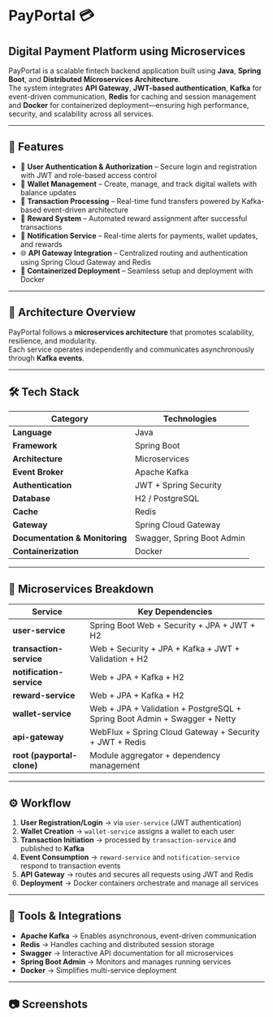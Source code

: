 # PayPortal 💳 

## Digital Payment Platform using Microservices

PayPortal is a scalable fintech backend application built using **Java**, **Spring Boot**, and **Distributed Microservices Architecture**.  
The system integrates **API Gateway**, **JWT-based authentication**, **Kafka** for event-driven communication, **Redis** for caching and session management and **Docker** for containerized deployment—ensuring high performance, security, and scalability across all services.

---

## 🚀 Features

- 🔐 **User Authentication & Authorization** – Secure login and registration with JWT and role-based access control  
- 💼 **Wallet Management** – Create, manage, and track digital wallets with balance updates  
- 💸 **Transaction Processing** – Real-time fund transfers powered by Kafka-based event-driven architecture  
- 🎁 **Reward System** – Automated reward assignment after successful transactions  
- 📩 **Notification Service** – Real-time alerts for payments, wallet updates, and rewards  
- 🌐 **API Gateway Integration** – Centralized routing and authentication using Spring Cloud Gateway and Redis  
- 🐳 **Containerized Deployment** – Seamless setup and deployment with Docker  

---

## 🧩 Architecture Overview

PayPortal follows a **microservices architecture** that promotes scalability, resilience, and modularity.  
Each service operates independently and communicates asynchronously through **Kafka events**.

---

## 🛠️ Tech Stack

| Category | Technologies |
|-----------|--------------|
| **Language** | Java |
| **Framework** | Spring Boot |
| **Architecture** | Microservices |
| **Event Broker** | Apache Kafka |
| **Authentication** | JWT + Spring Security |
| **Database** | H2 / PostgreSQL |
| **Cache** | Redis |
| **Gateway** | Spring Cloud Gateway |
| **Documentation & Monitoring** | Swagger, Spring Boot Admin |
| **Containerization** | Docker |

---

## 🧱 Microservices Breakdown

| Service | Key Dependencies |
|----------|------------------|
| **user-service** | Spring Boot Web + Security + JPA + JWT + H2 |
| **transaction-service** | Web + Security + JPA + Kafka + JWT + Validation + H2 |
| **notification-service** | Web + JPA + Kafka + H2 |
| **reward-service** | Web + JPA + Kafka + H2 |
| **wallet-service** | Web + JPA + Validation + PostgreSQL + Spring Boot Admin + Swagger + Netty |
| **api-gateway** | WebFlux + Spring Cloud Gateway + Security + JWT + Redis |
| **root (payportal-clone)** | Module aggregator + dependency management |

---

## ⚙️ Workflow

1. **User Registration/Login** → via `user-service` (JWT authentication)  
2. **Wallet Creation** → `wallet-service` assigns a wallet to each user  
3. **Transaction Initiation** → processed by `transaction-service` and published to **Kafka**  
4. **Event Consumption** → `reward-service` and `notification-service` respond to transaction events  
5. **API Gateway** → routes and secures all requests using JWT and Redis  
6. **Deployment** → Docker containers orchestrate and manage all services  

---

## 🧰 Tools & Integrations

- **Apache Kafka** → Enables asynchronous, event-driven communication  
- **Redis** → Handles caching and distributed session storage  
- **Swagger** → Interactive API documentation for all microservices  
- **Spring Boot Admin** → Monitors and manages running services  
- **Docker** → Simplifies multi-service deployment  

---

## 📷 Screenshots

